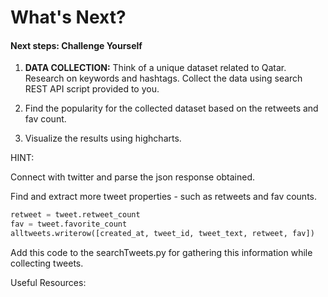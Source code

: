 # What's Next?

#### Next steps: Challenge Yourself

1. **DATA COLLECTION:** Think of a unique dataset related to Qatar. Research on keywords and hashtags. Collect the data using search REST API script provided to you.

2. Find the popularity for the collected dataset based on the retweets and fav count.

3. Visualize the results using highcharts.

HINT:

Connect with twitter and parse the json response obtained.

Find and extract more tweet properties - such as retweets and fav counts.

```py
retweet = tweet.retweet_count
fav = tweet.favorite_count
alltweets.writerow([created_at, tweet_id, tweet_text, retweet, fav])
```

Add this code to the searchTweets.py for gathering this information while collecting tweets.



Useful Resources:



